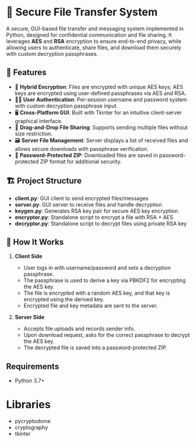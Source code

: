 # 🔐 Secure File Transfer System

A secure, GUI-based file transfer and messaging system implemented in Python, designed for confidential communication and file sharing. It leverages **AES** and **RSA** encryption to ensure end-to-end privacy, while allowing users to authenticate, share files, and download them securely with custom decryption passphrases.

## 🚀 Features

- 🔑 **Hybrid Encryption**: Files are encrypted with unique AES keys; AES keys are encrypted using user-defined passphrases via AES and RSA.
- 🧑‍💻 **User Authentication**: Per-session username and password system with custom decryption passphrase input.
- 🖥️ **Cross-Platform GUI**: Built with Tkinter for an intuitive client-server graphical interface.
- 📁 **Drag-and-Drop File Sharing**: Supports sending multiple files without size restriction.
- 🗃️ **Server File Management**: Server displays a list of received files and allows secure downloads with passphrase verification.
- 🔐 **Password-Protected ZIP**: Downloaded files are saved in password-protected ZIP format for additional security.

## 🏗️ Project Structure

- **client.py**: GUI client to send encrypted files/messages 
- **server.py**: GUI server to receive files and handle decryption 
- **keygen.py**: Generates RSA key pair for secure AES key encryption 
- **encryptor.py**: Standalone script to encrypt a file with RSA + AES 
- **decryptor.py**: Standalone script to decrypt files using private RSA key 


## 🧪 How It Works

1. **Client Side**
   - User logs in with username/password and sets a decryption passphrase.
   - The passphrase is used to derive a key via PBKDF2 for encrypting the AES key.
   - The file is encrypted with a random AES key, and that key is encrypted using the derived key.
   - Encrypted file and key metadata are sent to the server.

2. **Server Side**
   - Accepts file uploads and records sender info.
   - Upon download request, asks for the correct passphrase to decrypt the AES key.
   - The decrypted file is saved into a password-protected ZIP.

## Requirements
- Python 3.7+

# Libraries
- pycryptodome
- cryptography
- tkinter

